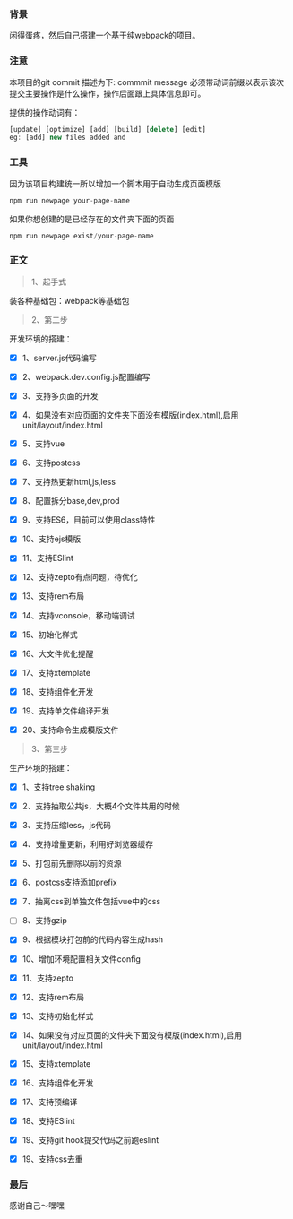 ### 背景

闲得蛋疼，然后自己搭建一个基于纯webpack的项目。

### 注意

本项目的git commit 描述为下:
commmit message 必须带动词前缀以表示该次提交主要操作是什么操作，操作后面跟上具体信息即可。

提供的操作动词有：
```js
[update] [optimize] [add] [build] [delete] [edit]
eg: [add] new files added and 
```
### 工具

因为该项目构建统一所以增加一个脚本用于自动生成页面模版

```js
npm run newpage your-page-name
```
如果你想创建的是已经存在的文件夹下面的页面

```js
npm run newpage exist/your-page-name
```

### 正文

>1、起手式

装各种基础包：webpack等基础包

>2、第二步

开发环境的搭建：
			
-	[x] 1、server.js代码编写
-	[x] 2、webpack.dev.config.js配置编写
-	[x] 3、支持多页面的开发
-	[x] 4、如果没有对应页面的文件夹下面没有模版(index.html),启用unit/layout/index.html
-	[x] 5、支持vue
-	[x] 6、支持postcss
-	[x] 7、支持热更新html,js,less
-	[x] 8、配置拆分base,dev,prod
-	[x] 9、支持ES6，目前可以使用class特性
-	[x] 10、支持ejs模版
-	[x] 11、支持ESlint
-	[x] 12、支持zepto有点问题，待优化
-	[x] 13、支持rem布局
-	[x] 14、支持vconsole，移动端调试
-	[x] 15、初始化样式
-	[x] 16、大文件优化提醒
-	[x] 17、支持xtemplate
-	[x] 18、支持组件化开发
-	[x] 19、支持单文件编译开发
-	[x] 20、支持命令生成模版文件

 
>3、第三步

生产环境的搭建：

-	[x] 1、支持tree shaking
-	[x] 2、支持抽取公共js，大概4个文件共用的时候
-	[x] 3、支持压缩less，js代码
-	[x] 4、支持增量更新，利用好浏览器缓存
-	[x] 5、打包前先删除以前的资源
-	[x] 6、postcss支持添加prefix
-	[x] 7、抽离css到单独文件包括vue中的css
-	[ ] 8、支持gzip
-	[x] 9、根据模块打包前的代码内容生成hash
-	[x] 10、增加环境配置相关文件config
-	[x] 11、支持zepto
-	[x] 12、支持rem布局
-	[x] 13、支持初始化样式
-	[x] 14、如果没有对应页面的文件夹下面没有模版(index.html),启用unit/layout/index.html
-	[x] 15、支持xtemplate
-	[x] 16、支持组件化开发
-	[x] 17、支持预编译
-	[x] 18、支持ESlint
-	[x] 19、支持git hook提交代码之前跑eslint
-   [x] 19、支持css去重


### 最后

感谢自己～嘿嘿
